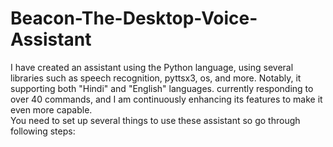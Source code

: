 # Beacon-The-Desktop-Voice-Assistant
I have created an assistant using the Python language, using several libraries such as speech recognition, pyttsx3, os, and more. Notably, it supporting both "Hindi" and "English" languages. currently responding to over 40 commands, and I am continuously enhancing its features to make it even more capable.
<br>
You need to set up several things to use these assistant so go through following steps: